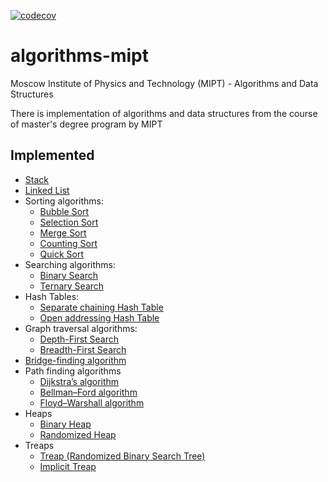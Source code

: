 [![codecov](https://codecov.io/gh/kadukm/algorithms-mipt/branch/master/graph/badge.svg?token=BHHFVEOAF9)](https://codecov.io/gh/kadukm/algorithms-mipt)

# algorithms-mipt

Moscow Institute of Physics and Technology (MIPT) - Algorithms and Data Structures

There is implementation of algorithms and data structures from the course of master's degree program by MIPT

## Implemented
- [Stack](/stack/stack.go)
- [Linked List](/list/list.go)
- Sorting algorithms:
  - [Bubble Sort](/sort/bubble.go)
  - [Selection Sort](/sort/selection.go)
  - [Merge Sort](/sort/merge.go)
  - [Counting Sort](/sort/counting.go)
  - [Quick Sort](/sort/quick.go)
- Searching algorithms:
  - [Binary Search](/search/binary.go)
  - [Ternary Search](/search/ternary.go)
- Hash Tables:
  - [Separate chaining Hash Table](/hashtables/separate_chaining_hash_table.go)
  - [Open addressing Hash Table](/hashtables/open_addressing_hash_table.go)
- Graph traversal algorithms:
  - [Depth-First Search](/graphtraversal/dfs.go)
  - [Breadth-First Search](/graphtraversal/bfs.go)
- [Bridge-finding algorithm](/bridgefinding/bridgefinding.go)
- Path finding algorithms
  - [Dijkstra’s algorithm](/pathfinding/dijkstra.go)
  - [Bellman–Ford algorithm](/pathfinding/bellman_ford.go)
  - [Floyd–Warshall algorithm](/pathfinding/floyd_warshall.go)
- Heaps
  - [Binary Heap](/heaps/binary_heap.go)
  - [Randomized Heap](/heaps/randomized_heap.go)
- Treaps
  - [Treap (Randomized Binary Search Tree)](/treaps/bst/randomized_bst.go)
  - [Implicit Treap](/treaps/implicit/implicit_treap.go)
